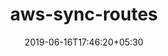 ---
title: "aws-sync-routes"
date: 2019-06-16T17:46:20+05:30
type: "organisations"
org_name: "Amazon Web Services - Labs"
repo_desc: "Synchronizes the specified route from the main/default route table to all custom route tables in the VPC."
repo_link: https://github.com/awslabs/aws-sync-routes
---